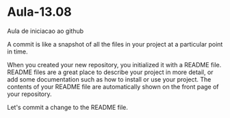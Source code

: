 Aula-13.08
==========

Aula de iniciacao ao github



A commit is like a snapshot of all the files in your project at a particular point in time.

When you created your new repository, you initialized it with a README file. README files are a great place to describe your project in more detail, or add some documentation such as how to install or use your project. The contents of your README file are automatically shown on the front page of your repository.

Let's commit a change to the README file.

